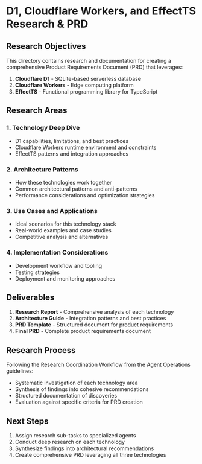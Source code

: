 # D1, Cloudflare Workers, and EffectTS Research & PRD

## Research Objectives

This directory contains research and documentation for creating a comprehensive Product Requirements Document (PRD) that leverages:

1. **Cloudflare D1** - SQLite-based serverless database
2. **Cloudflare Workers** - Edge computing platform
3. **EffectTS** - Functional programming library for TypeScript

## Research Areas

### 1. Technology Deep Dive
- D1 capabilities, limitations, and best practices
- Cloudflare Workers runtime environment and constraints
- EffectTS patterns and integration approaches

### 2. Architecture Patterns
- How these technologies work together
- Common architectural patterns and anti-patterns
- Performance considerations and optimization strategies

### 3. Use Cases and Applications
- Ideal scenarios for this technology stack
- Real-world examples and case studies
- Competitive analysis and alternatives

### 4. Implementation Considerations
- Development workflow and tooling
- Testing strategies
- Deployment and monitoring approaches

## Deliverables

1. **Research Report** - Comprehensive analysis of each technology
2. **Architecture Guide** - Integration patterns and best practices
3. **PRD Template** - Structured document for product requirements
4. **Final PRD** - Complete product requirements document

## Research Process

Following the Research Coordination Workflow from the Agent Operations guidelines:
- Systematic investigation of each technology area
- Synthesis of findings into cohesive recommendations
- Structured documentation of discoveries
- Evaluation against specific criteria for PRD creation

## Next Steps

1. Assign research sub-tasks to specialized agents
2. Conduct deep research on each technology
3. Synthesize findings into architectural recommendations
4. Create comprehensive PRD leveraging all three technologies

